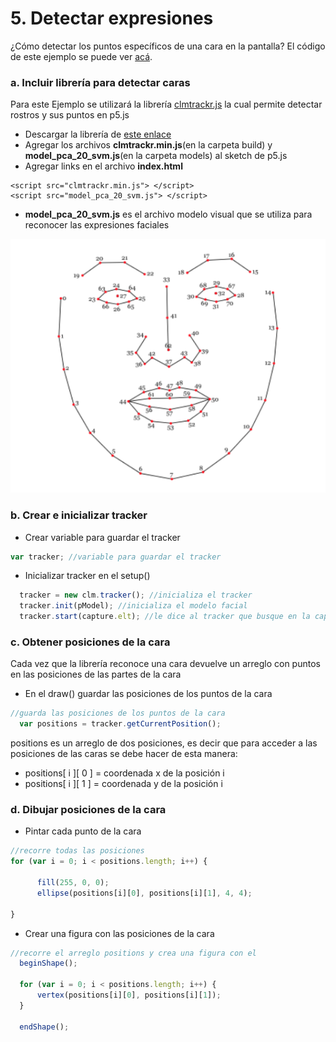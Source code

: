 # 5. Detectar expresiones

¿Cómo detectar los puntos específicos de una cara en la pantalla? El código de este ejemplo se puede ver [acá](https://editor.p5js.org/laurajunco/sketches/BykHoKd37).

### a. Incluir librería para detectar caras <a id="a-incluir-libreria-para-detectar-colores"></a>

Para este Ejemplo se utilizará la librería [clmtrackr.js](https://www.auduno.com/clmtrackr/docs/reference.html) la cual permite detectar rostros y sus puntos en p5.js

* Descargar la librería de [este enlace​](https://github.com/auduno/clmtrackr/zipball/dev)
* Agregar los archivos  **clmtrackr.min.js**\(en la carpeta build\)  y **model\_pca\_20\_svm.js**\(en la carpeta models\) al sketch de p5.js
* Agregar links en el archivo **index.html**

```markup
<script src="clmtrackr.min.js"> </script>
<script src="model_pca_20_svm.js"> </script>
```

* **model\_pca\_20\_svm.js** es el archivo modelo visual que se utiliza para reconocer las expresiones faciales

![](../../.gitbook/assets/captura-de-pantalla-2018-11-05-a-las-6.43.11-p.m..png)

### b. Crear e inicializar tracker

* Crear variable para guardar el tracker

```javascript
var tracker; //variable para guardar el tracker
```

* Inicializar tracker en el setup\(\)

```javascript
  tracker = new clm.tracker(); //inicializa el tracker
  tracker.init(pModel); //inicializa el modelo facial
  tracker.start(capture.elt); //le dice al tracker que busque en la captura de la camara
```

### c. Obtener posiciones de la cara

Cada vez que la librería reconoce una cara devuelve un arreglo con puntos en las posiciones de las partes de la cara

* En el draw\(\) guardar las posiciones de los puntos de la cara

```javascript
//guarda las posiciones de los puntos de la cara
  var positions = tracker.getCurrentPosition();
```

positions es un arreglo de dos posiciones, es decir que para acceder a las posiciones de las caras se debe hacer de esta manera:

* positions\[ i \]\[ 0 \] = coordenada x de la posición i
* positions\[ i \]\[ 1 \] = coordenada y de la posición i

### d. Dibujar posiciones de la cara

* Pintar cada punto de la cara

```javascript
//recorre todas las posiciones
for (var i = 0; i < positions.length; i++) {

      fill(255, 0, 0);
      ellipse(positions[i][0], positions[i][1], 4, 4);
      
}
```

* Crear una figura con las posiciones de la cara

```javascript
//recorre el arreglo positions y crea una figura con el
  beginShape();
  
  for (var i = 0; i < positions.length; i++) {
      vertex(positions[i][0], positions[i][1]);
  }
  
  endShape();
```



